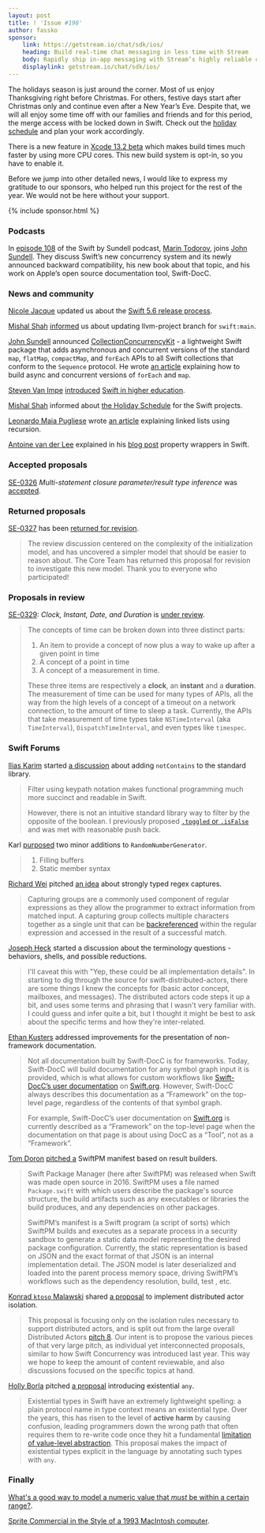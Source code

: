 ```yaml
---
layout: post
title: ! 'Issue #198'
author: fassko
sponsor:
    link: https://getstream.io/chat/sdk/ios/
    heading: Build real-time chat messaging in less time with Stream
    body: Rapidly ship in-app messaging with Stream’s highly reliable chat infrastructure and feature-rich SDKs. Drive in-app conversion, engagement, and retention.
    displaylink: getstream.io/chat/sdk/ios/
---
```


The holidays season is just around the corner. Most of us enjoy Thanksgiving right before Christmas. For others, festive days start after Christmas only and continue even after a New Year’s Eve. Despite that, we will all enjoy some time off with our families and friends and for this period, the merge access with be locked down in Swift. Check out the [holiday schedule](https://forums.swift.org/t/holiday-schedule/53507) and plan your work accordingly.

There is a new feature in [Xcode 13.2 beta](https://developer.apple.com/documentation/xcode-release-notes/xcode-13_2-release-notes#Build-System) which makes build times much faster by using more CPU cores. This new build system is opt-in, so you have to enable it.

Before we jump into other detailed news, I would like to express my gratitude to our sponsors, who helped run this project for the rest of the year. We would not be here without your support.

<!--excerpt-->

{% include sponsor.html %}

### Podcasts

In [episode 108](https://swiftbysundell.com/podcast/108/) of the Swift by Sundell podcast, [Marin Todorov](https://twitter.com/icanzilb), joins [John Sundell](https://twitter.com/johnsundell). They discuss Swift’s new concurrency system and its newly announced backward compatibility, his new book about that topic, and his work on Apple’s open source documentation tool, Swift-DocC.

### News and community

[Nicole Jacque](https://twitter.com/racer_girl27) updated us about the [Swift 5.6 release process](https://forums.swift.org/t/swift-5-6-release-process/53412).

[Mishal Shah](https://twitter.com/mishaldshah) [informed](https://forums.swift.org/t/updating-llvm-project-branch-for-swift-main/53438) us about updating llvm-project branch for `swift:main`.

[John Sundell](https://twitter.com/johnsundell) announced [CollectionConcurrencyKit](https://github.com/JohnSundell/CollectionConcurrencyKit) - a lightweight Swift package that adds asynchronous and concurrent versions of the standard `map`, `flatMap`, `compactMap`, and `forEach` APIs to all Swift collections that conform to the `Sequence` protocol.
He wrote [an article](https://www.swiftbysundell.com/articles/async-and-concurrent-forEach-and-map/) explaining how to build async and concurrent versions of `forEach` and `map`.

[Steven Van Impe](https://twitter.com/pwsacademy) [introduced](https://forums.swift.org/t/introducing-swift-in-higher-education/53445) [Swift in higher education](https://www.pwsacademy.org/).

[Mishal Shah](https://twitter.com/mishaldshah/) informed about [the Holiday Schedule](https://forums.swift.org/t/holiday-schedule/53507) for the Swift projects.

[Leonardo Maia Pugliese](https://twitter.com/Leo_Pugliese) wrote [an article](https://holyswift.app/reverse-reverse-linked-list-linked-list-using-recursion) explaining linked lists using recursion.

[Antoine van der Lee](https://twitter.com/twannl) explained in his [blog post](https://www.avanderlee.com/swift/property-wrappers/) property wrappers in Swift.

### Accepted proposals

[SE-0326](https://github.com/apple/swift-evolution/blob/main/proposals/0326-extending-multi-statement-closure-inference.md) *Multi-statement closure parameter/result type inference* was [accepted](https://forums.swift.org/t/accepted-se-0326-multi-statement-closure-parameter-result-type-inference/53502).

### Returned proposals

[SE-0327](https://github.com/apple/swift-evolution/blob/main/proposals/0327-actor-initializers.md) has been [returned for revision](https://forums.swift.org/t/returned-for-revision-se-0327-on-actors-and-initialization/53447).

> The review discussion centered on the complexity of the initialization model, and has uncovered a simpler model that should be easier to reason about. The Core Team has returned this proposal for revision to investigate this new model. Thank you to everyone who participated!

### Proposals in review

[SE-0329](https://github.com/apple/swift-evolution/blob/main/proposals/0329-clock-instant-date-duration.md): *Clock, Instant, Date, and Duration* is [under review](https://forums.swift.org/t/se-0329-clock-instant-date-and-duration/53309).

> The concepts of time can be broken down into three distinct parts:
>
> 1.  An item to provide a concept of now plus a way to wake up after a given point in time
> 2.  A concept of a point in time
> 3.  A concept of a measurement in time.
>
> These three items are respectively a **clock**, an **instant** and a **duration**. The measurement of time can be used for many types of APIs, all the way from the high levels of a concept of a timeout on a network connection, to the amount of time to sleep a task. Currently, the APIs that take measurement of time types take `NSTimeInterval` (aka `TimeInterval`), `DispatchTimeInterval`, and even types like `timespec`.

### Swift Forums

[Ilias Karim](https://forums.swift.org/u/ilias_karim) started [a discussion](https://forums.swift.org/t/pitch-not-contains/53305) about adding `notContains` to the standard library.

> Filter using keypath notation makes functional programming much more succinct and readable in Swift.
>
> However, there is not an intuitive standard library way to filter by the opposite of the boolean. I previously proposed [`.toggled` or `.isFalse`](https://forums.swift.org/t/toggled-or-isfalse-property-method-on-bool-for-use-with-keypath-apis/51464) and was met with reasonable push back.

Karl [purposed](https://forums.swift.org/t/filling-buffers-using-randomnumbergenerator/53324) two minor additions to `RandomNumberGenerator`.

> 1. Filling buffers
> 2. Static member syntax

[Richard Wei](https://twitter.com/rxwei) pitched [an idea](https://forums.swift.org/t/pitch-strongly-typed-regex-captures/53391) about strongly typed regex captures.

> Capturing groups are a commonly used component of regular expressions as they allow the programmer to extract information from matched input. A capturing group collects multiple characters together as a single unit that can be [backreferenced](https://www.regular-expressions.info/backref.html) within the regular expression and accessed in the result of a successful match.

[Joseph Heck](http://twitter.com/heckj/) started a discussion about the terminology questions - behaviors, shells, and possible reductions.

> I'll caveat this with "Yep, these could be all implementation details". In starting to dig through the source for swift-distributed-actors, there are some things I knew the concepts for (basic actor concept, mailboxes, and messages). The distributed actors code steps it up a bit, and uses some terms and phrasing that I wasn't very familiar with. I could guess and infer quite a bit, but I thought it might be best to ask about the specific terms and how they're inter-related.

[Ethan Kusters](https://forums.swift.org/u/ethankusters) addressed improvements for the presentation of non-framework documentation.

> Not all documentation built by Swift-DocC is for frameworks. Today, Swift-DocC will build documentation for any symbol graph input it is provided, which is what allows for custom workflows like [Swift-DocC’s user documentation](https://github.com/apple/swift-docc/blob/main/Sources/DocCDocumentation/DocCDocumentation.docc/DocC.symbols.json) on [Swift.org](https://swift.org/documentation/docc). However, Swift-DocC always describes this documentation as a “Framework” on the top-level page, regardless of the contents of that symbol graph.
>
> For example, Swift-DocC’s user documentation on [Swift.org](http://swift.org/) is currently described as a “Framework” on the top-level page when the documentation on that page is about using DocC as a “Tool”, not as a “Framework”.

[Tom Doron](https://twitter.com/TomerDoron) [pitched a](https://forums.swift.org/t/pre-pitch-swiftpm-manifest-based-on-result-builders/53457) SwiftPM manifest based on result builders.

> Swift Package Manager (here after SwiftPM) was released when Swift was made open source in 2016. SwiftPM uses a file named `Package.swift` with which users describe the package's source structure, the build artifacts such as any executables or libraries the build produces, and any dependencies on other packages.
>
> SwiftPM’s manifest is a Swift program (a script of sorts) which SwiftPM builds and executes as a separate process in a security sandbox to generate a static data model representing the desired package configuration. Currently, the static representation is based on JSON and the exact format of that JSON is an internal implementation detail. The JSON model is later deserialized and loaded into the parent process memory space, driving SwiftPM’s workflows such as the dependency resolution, build, test , etc.

[Konrad `ktoso` Malawski](https://forums.swift.org/u/ktoso) shared [a proposal](https://forums.swift.org/t/proposal-distributed-actor-isolation/53460) to implement distributed actor isolation.

> This proposal is focusing only on the isolation rules necessary to support distributed actors, and is split out from the large overall Distributed Actors [pitch 8](https://forums.swift.org/t/pitch-distributed-actors/51669/133). Our intent is to propose the various pieces of that very large pitch, as individual yet interconnected proposals, similar to how Swift Concurrency was introduced last year. This way we hope to keep the amount of content reviewable, and also discussions focused on the specific topics at hand.

[Holly Borla](https://twitter.com/hollyborla) pitched [a proposal](https://forums.swift.org/t/pitch-introduce-existential-any/53520) introducing existential `any`.

> Existential types in Swift have an extremely lightweight spelling: a plain protocol name in type context means an existential type. Over the years, this has risen to the level of **active harm** by causing confusion, leading programmers down the wrong path that often requires them to re-write code once they hit a fundamental [limitation of value-level abstraction](https://forums.swift.org/t/improving-the-ui-of-generics/22814#heading--limits-of-existentials). This proposal makes the impact of existential types explicit in the language by annotating such types with `any`.

### Finally

[What's a good way to model a numeric value that *must* be within a certain range?](https://twitter.com/jesse_squires/status/1457792858715418629).

[Sprite Commercial in the Style of a 1993 MacIntosh computer](https://www.youtube.com/watch?app=desktop&v=zQDqYKG4dME).
